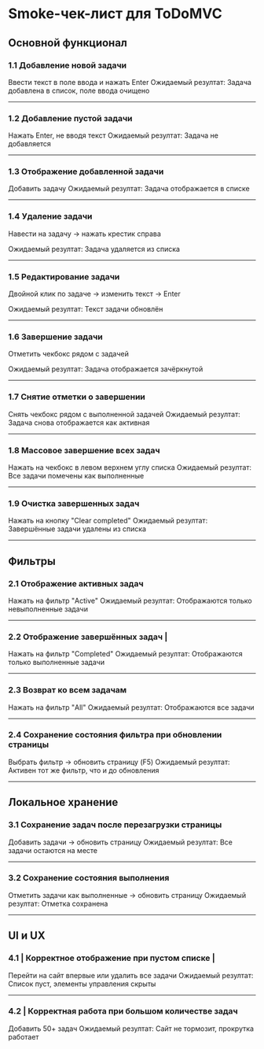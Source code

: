 
# Smoke-чек-лист для ToDoMVC

## Основной функционал

### 1.1 Добавление новой задачи 
Ввести текст в поле ввода и нажать Enter
Ожидаемый резултат: Задача добавлена в список, поле ввода очищено

---

### 1.2 Добавление пустой задачи
Нажать Enter, не вводя текст
Ожидаемый резултат: Задача не добавляется

---
### 1.3 Отображение добавленной задачи
Добавить задачу
Ожидаемый резултат: 	Задача отображается в списке

---
### 1.4 Удаление задачи
Навести на задачу → нажать крестик справа
   
Ожидаемый резултат: 	Задача удаляется из списка

---
### 1.5 Редактирование задачи
Двойной клик по задаче → изменить текст → Enter
      
Ожидаемый резултат: Текст задачи обновлён

---
### 1.6 Завершение задачи
Отметить чекбокс рядом с задачей
   
Ожидаемый резултат: Задача отображается зачёркнутой

---
### 1.7 Снятие отметки о завершении
Снять чекбокс рядом с выполненной задачей
Ожидаемый резултат: Задача снова отображается как активная

---
### 1.8 Массовое завершение всех задач
Нажать на чекбокс в левом верхнем углу списка
Ожидаемый резултат: Все задачи помечены как выполненные

---
### 1.9 Очистка завершенных задач
Нажать на кнопку "Clear completed"
Ожидаемый резултат: Завершённые задачи удалены из списка

---

## Фильтры

### 2.1 Отображение активных задач 
Нажать на фильтр "Active" 
Ожидаемый резултат: Отображаются только невыполненные задачи

---
### 2.2 Отображение завершённых задач |
Нажать на фильтр "Completed" 
Ожидаемый резултат: Отображаются только выполненные задачи

---
### 2.3 Возврат ко всем задачам 
Нажать на фильтр "All" 
Ожидаемый резултат: Отображаются все задачи

---
### 2.4 Сохранение состояния фильтра при обновлении страницы 
Выбрать фильтр → обновить страницу (F5) 
Ожидаемый резултат: Активен тот же фильтр, что и до обновления

---

## Локальное хранение

### 3.1 Сохранение задач после перезагрузки страницы 
Добавить задачи → обновить страницу 
Ожидаемый резултат: Все задачи остаются на месте

---
### 3.2 Сохранение состояния выполнения 
Отметить задачи как выполненные → обновить страницу 
Ожидаемый резултат: Отметка сохранена

---

## UI и UX

### 4.1 | Корректное отображение при пустом списке | 
Перейти на сайт впервые или удалить все задачи 
Ожидаемый резултат:  Список пуст, элементы управления скрыты

---
### 4.2 | Корректная работа при большом количестве задач  
Добавить 50+ задач 
Ожидаемый резултат: Сайт не тормозит, прокрутка работает

